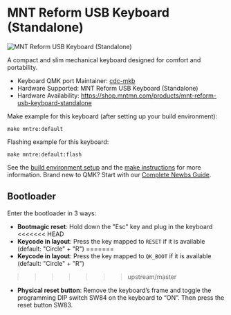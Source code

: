 # MNT Reform USB Keyboard (Standalone)

![MNT Reform USB Keyboard (Standalone)](https://shop.mntmn.com/spree/products/117/large/reform-standalone-black-full.jpg)

A compact and slim mechanical keyboard designed for comfort and portability.

* Keyboard QMK port Maintainer: [cdc-mkb](https://github.com/cdc-mkb)
* Hardware Supported: MNT Reform USB Keyboard (Standalone)
* Hardware Availability: https://shop.mntmn.com/products/mnt-reform-usb-keyboard-standalone

Make example for this keyboard (after setting up your build environment):

    make mntre:default

Flashing example for this keyboard:

    make mntre:default:flash

See the [build environment setup](https://docs.qmk.fm/#/getting_started_build_tools) and the [make instructions](https://docs.qmk.fm/#/getting_started_make_guide) for more information. Brand new to QMK? Start with our [Complete Newbs Guide](https://docs.qmk.fm/#/newbs).

## Bootloader

Enter the bootloader in 3 ways:

* **Bootmagic reset**: Hold down the "Esc" key and plug in the keyboard
<<<<<<< HEAD
* **Keycode in layout**: Press the key mapped to `RESET` if it is available (default: "Circle" + "R")
=======
* **Keycode in layout**: Press the key mapped to `QK_BOOT` if it is available (default: "Circle" + "R")
>>>>>>> upstream/master
* **Physical reset button**: Remove the keyboard’s frame and toggle the programming DIP switch SW84 on the keyboard to “ON”.  Then press the reset button SW83.

